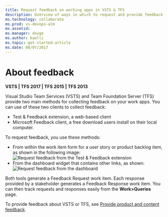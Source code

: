 ```yaml
---
title: Request feedback on working apps in VSTS & TFS  
description: Overview of ways in which to request and provide feedback on your working apps    
ms.technology: collaborate
ms.prod: vs-devops-alm
ms.assetid:    
ms.manager: douge
ms.author: kaelli
ms.topic: get-started-article
ms.date: 08/07/2017
---
```


# About feedback

**VSTS | TFS 2017 | TFS 2015 | TFS 2013**  


Visual Studio Team Services (VSTS) and Team Foundation Server (TFS) provide two main methods for collecting feedback on your work apps. You can use of these two clients to collect feedback: 

- Test & Feedback extension, a web-based client
- Microsoft Feedback client, a free download users install on their local computer. 

To request feedback, you use these methods: 
- From within the work item form for a user story or product backlog item, as shown in the following image:<br/>![Request feedback from the Test & Feedback extension](/vsts/manual-test/stakeholder/_img/request-stakeholder-feedback/request-stakeholder-feedback-01.png) 
- From the dashboard widget that contains other links, as shown:<br/>![Request feedback from the dashboard](/vsts/feedback/_img/request-feedback-link.png)

Both tools generate a Feedback Request work item. Each response provided by a stakeholder generates a Feedback Response work item. You can then track requests and responses easily from the **Work>Queries** page.

To provide feedback about VSTS or TFS, see [Provide product and content feedback](/vsts/user-guide/provide-feedback?toc=/vsts/feedback/toc.json&bc=/vsts/feedback/breadcrumb/toc.json).
 

